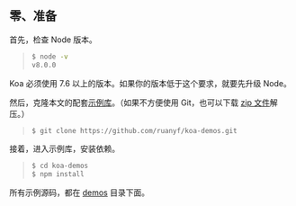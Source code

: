 ## 零、准备

首先，检查 Node 版本。

> ```bash
> $ node -v
> v8.0.0
> ```

Koa 必须使用 7.6 以上的版本。如果你的版本低于这个要求，就要先升级 Node。

然后，克隆本文的配套[示例库](https://github.com/ruanyf/koa-demos)。（如果不方便使用 Git，也可以下载 [zip 文件](https://github.com/ruanyf/koa-demos/archive/master.zip)解压。）

> ```bash
> $ git clone https://github.com/ruanyf/koa-demos.git
> ```

接着，进入示例库，安装依赖。

> ```bash
> $ cd koa-demos
> $ npm install
> ```

所有示例源码，都在 [demos](https://github.com/ruanyf/koa-demos/tree/master/demos) 目录下面。